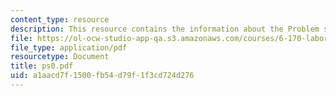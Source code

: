 ```yaml
---
content_type: resource
description: This resource contains the information about the Problem set.
file: https://ol-ocw-studio-app-qa.s3.amazonaws.com/courses/6-170-laboratory-in-software-engineering-fall-2005/a1aacd7f1500fb54d79f1f3cd724d276_ps0.pdf
file_type: application/pdf
resourcetype: Document
title: ps0.pdf
uid: a1aacd7f-1500-fb54-d79f-1f3cd724d276
---
```

